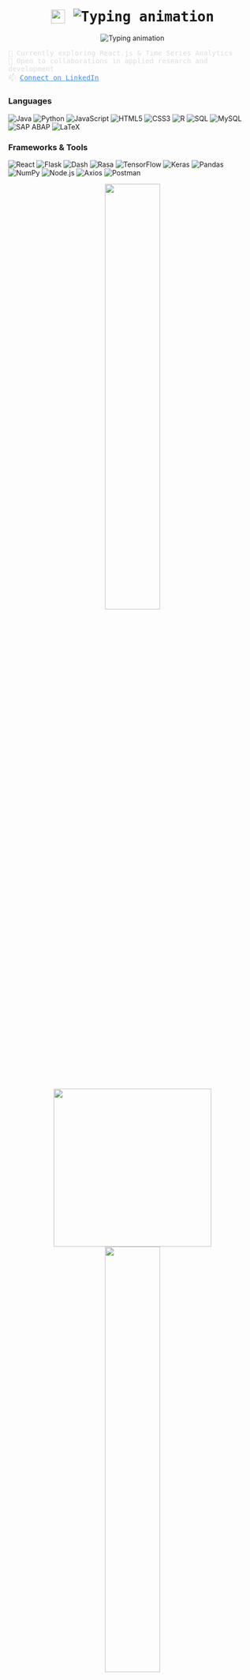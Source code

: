 <h1 align="center" style="font-family: 'JetBrains Mono', monospace;">
  <img src="https://media.giphy.com/media/hvRJCLFzcasrR4ia7z/giphy.gif" width="28" style="vertical-align: middle;" />
  <img src="https://readme-typing-svg.herokuapp.com?font=JetBrains+Mono&size=42&pause=1000&color=FFFFFF&center=true&vCenter=true&width=400&lines=Hi,+I'm+Anish" alt="Typing animation" style="vertical-align: middle;" />
</h1>

<p align="center">
  <img src="https://readme-typing-svg.herokuapp.com?font=JetBrains+Mono&size=16&pause=1000&color=3F8CFF&center=true&vCenter=true&width=430&lines=Information+Systems+@+THA+Augsburg;AI/ML+%7C+Data+Science+%7C+Full-Stack+Developer" alt="Typing animation" />
</p>

<p align="left" style="font-family: 'JetBrains Mono', monospace; font-size: 14px; color: #ddd;">
  🌱 Currently exploring React.js & Time Series Analytics<br>
  🤝 Open to collaborations in applied research and development<br>
  📫 <a href="https://www.linkedin.com/in/anish-biswas-b08077200/" style="color: #3F8CFF;">Connect on LinkedIn</a>
</p>

### Languages  
![Java](https://img.shields.io/badge/Java-ED8B00?style=flat&logo=java&logoColor=white) ![Python](https://img.shields.io/badge/Python-3776AB?style=flat&logo=python&logoColor=white) ![JavaScript](https://img.shields.io/badge/JavaScript-F7DF1E?style=flat&logo=javascript&logoColor=black) ![HTML5](https://img.shields.io/badge/HTML5-E34F26?style=flat&logo=html5&logoColor=white) ![CSS3](https://img.shields.io/badge/CSS3-1572B6?style=flat&logo=css3&logoColor=white) ![R](https://img.shields.io/badge/R-276DC3?style=flat&logo=r&logoColor=white) ![SQL](https://img.shields.io/badge/SQL-4479A1?style=flat&logo=postgresql&logoColor=white) ![MySQL](https://img.shields.io/badge/MySQL-4479A1?style=flat&logo=mysql&logoColor=white) ![SAP ABAP](https://img.shields.io/badge/SAP%20ABAP-0FAAFF?style=flat&logo=sap&logoColor=white) ![LaTeX](https://img.shields.io/badge/LaTeX-008080?style=flat&logo=latex&logoColor=white)

### Frameworks & Tools  
![React](https://img.shields.io/badge/React-61DAFB?style=flat&logo=react&logoColor=black) ![Flask](https://img.shields.io/badge/Flask-000000?style=flat&logo=flask&logoColor=white) ![Dash](https://img.shields.io/badge/Dash-0175C2?style=flat&logo=plotly&logoColor=white) ![Rasa](https://img.shields.io/badge/Rasa-5B4699?style=flat&logo=rasa&logoColor=white) ![TensorFlow](https://img.shields.io/badge/TensorFlow-FF6F00?style=flat&logo=tensorflow&logoColor=white) ![Keras](https://img.shields.io/badge/Keras-D00000?style=flat&logo=keras&logoColor=white) ![Pandas](https://img.shields.io/badge/Pandas-150458?style=flat&logo=pandas&logoColor=white) ![NumPy](https://img.shields.io/badge/NumPy-013243?style=flat&logo=numpy&logoColor=white) ![Node.js](https://img.shields.io/badge/Node.js-339933?style=flat&logo=node.js&logoColor=white) ![Axios](https://img.shields.io/badge/Axios-5A29E4?style=flat&logo=axios&logoColor=white) ![Postman](https://img.shields.io/badge/Postman-FF6C37?style=flat&logo=postman&logoColor=white)

<p align="center">
  <img src="https://github-readme-stats.vercel.app/api?username=anish-dev21&show_icons=true&theme=tokyonight&hide_title=true&include_all_commits=true&count_private=true" width="47%" />
  <img src="https://activity-graph.herokuapp.com/graph?username=anish-dev21&theme=react-dark" width="320" />
  <img src="https://github-readme-stats.vercel.app/api/top-langs/?username=anish-dev21&layout=compact&theme=tokyonight&langs_count=8" width="47%" />
</p>

## 🛠️ Projects I Worked On

### 🤖 Bilingual Student Chatbot  
![Python](https://img.shields.io/badge/-Python-3776AB?style=flat&logo=python&logoColor=white) ![Rasa](https://img.shields.io/badge/-Rasa-5B4699?style=flat&logo=rasa&logoColor=white) ![LangChain](https://img.shields.io/badge/-LangChain-000000?style=flat&logo=langchain&logoColor=white) ![Streamlit](https://img.shields.io/badge/-Streamlit-FE4E30?style=flat&logo=streamlit&logoColor=white) ![Ollama](https://img.shields.io/badge/-Ollama-2D9CDB?style=flat)  
Created a bilingual NLP chatbot to facilitate seamless student information retrieval with advanced query understanding.

### 🧠 AI Code Optimization Plugin  
![Python](https://img.shields.io/badge/-Python-3776AB?style=flat&logo=python&logoColor=white) ![Flask](https://img.shields.io/badge/-Flask-000000?style=flat&logo=flask&logoColor=white) ![SWARM](https://img.shields.io/badge/-SWARM-FF6F00?style=flat) ![Java](https://img.shields.io/badge/-Java-ED8B00?style=flat&logo=java&logoColor=white)  
Developed a JetBrains IDE plugin enabling AI-based code refactoring, error detection, and real-time performance tuning.

### ⚽ FIFA Player Rating Model  
![Python](https://img.shields.io/badge/-Python-3776AB?style=flat&logo=python&logoColor=white) ![Decision Trees](https://img.shields.io/badge/-Decision%20Trees-4CAF50?style=flat) ![Random Forests](https://img.shields.io/badge/-Random%20Forests-388E3C?style=flat)  
Applied interpretable ML algorithms to predict FIFA player ratings from performance data.

### 🔋 Electric Vehicle Recommendation Bot  
![Python](https://img.shields.io/badge/-Python-3776AB?style=flat&logo=python&logoColor=white) ![Rasa](https://img.shields.io/badge/-Rasa-5B4699?style=flat&logo=rasa&logoColor=white) ![Tkinter](https://img.shields.io/badge/-Tkinter-FF6F00?style=flat)  
Built a conversational agent recommending electric vehicles designed to user preferences and criteria.
